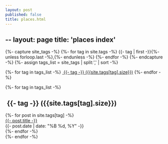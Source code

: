 ```yaml
---
layout: post
published: false
title: places.html
---
```

--
layout: page
title: 'places index'
---

{%- capture site_tags -%}
    {%- for tag in site.tags -%}
        {{- tag | first -}}{%- unless forloop.last -%},{%- endunless -%}
    {%- endfor -%}
{%- endcapture -%}
{%- assign tags_list = site_tags | split:',' | sort -%}

{%- for tag in tags_list -%}
    <a href="#{{- tag -}}" class="btn btn-primary tag-btn"><i class="fa fa-tag" aria-hidden="true"></i>&nbsp;{{- tag -}}&nbsp;({{site.tags[tag].size}})</a>
{%- endfor -%}

<div id="full-tags-list">
{%- for tag in tags_list -%}
    <h2 id="{{- tag -}}" class="linked-section">
        <i class="fa fa-tag" aria-hidden="true"></i>
        &nbsp;{{- tag -}}&nbsp;({{site.tags[tag].size}})
    </h2>
    <div class="post-list">
        {%- for post in site.tags[tag] -%}
            <div class="tag-entry">
                <a href="{{- site.url -}}{{- post.url -}}">{{- post.title -}}</a>
                <div class="entry-date">
                    <time datetime="{{- post.date | date_to_xmlschema -}}">{{- post.date | date: "%B %d, %Y" -}}</time>
                </div>
            </div>
        {%- endfor -%}
    </div>
{%- endfor -%}
</div>

